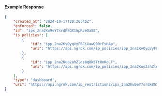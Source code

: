 <!-- Code generated for API Clients. DO NOT EDIT. -->

#### Example Response

```json
{
	"created_at": "2024-10-17T20:26:45Z",
	"enforced": false,
	"id": "ipx_2na2Kw9eY7srdK8GX1hpRceOaSE",
	"ip_policies": [
		{
			"id": "ipp_2na2KvQyqVyF8CiXawQ90rFsHAp",
			"uri": "https://api.ngrok.com/ip_policies/ipp_2na2KvQyqVyF8CiXawQ90rFsHAp"
		},
		{
			"id": "ipp_2na2Kuo2ahZlds8q8k5TtUmRcCF",
			"uri": "https://api.ngrok.com/ip_policies/ipp_2na2Kuo2ahZlds8q8k5TtUmRcCF"
		}
	],
	"type": "dashboard",
	"uri": "https://api.ngrok.com/ip_restrictions/ipx_2na2Kw9eY7srdK8GX1hpRceOaSE"
}
```
